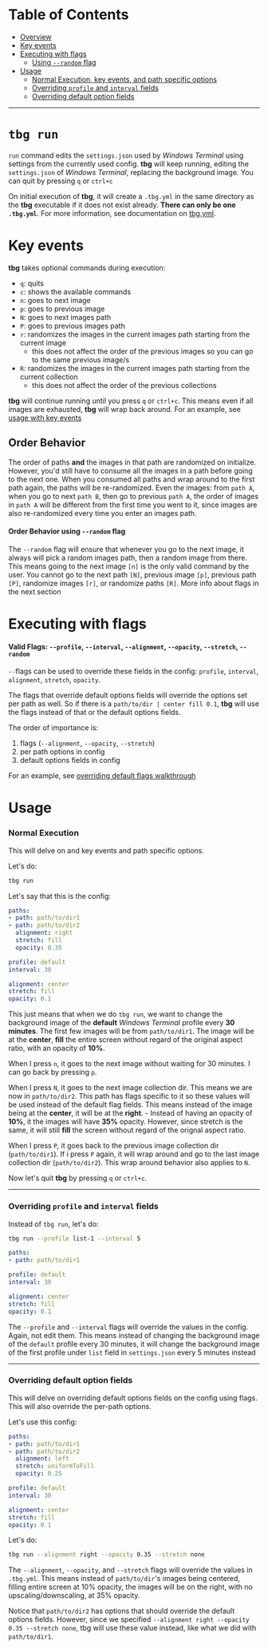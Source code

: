 # Table of Contents
- [Overview](#tbg-run)
- [Key events](#key-events)
- [Executing with flags](#executing-with-flags)
    - [Using `--random` flag](#using---random-flag)
- [Usage](#usage)
    - [Normal Execution, key events, and path specific options](#normal-execution)
    - [Overriding `profile` and `interval` fields](#overriding-profile-and-interval-fields)
    - [Overriding default option fields](#overriding-default-option-fields)
---

# `tbg run`

`run` command edits the `settings.json` used by *Windows Terminal* using
settings from the currently used config. **tbg** will keep running, editing the
`settings.json` of *Windows Terminal*, replacing the background image. You can
quit by pressing `q` or `ctrl+c`

On initial execution of **tbg**, it will create a `.tbg.yml` in the same
directory as the **tbg** executable if it does not exist already. **There can
only be one `.tbg.yml`**. For more information, see documentation on
[tbg.yml](https://github.com/saltkid/tbg/blob/main/docs/tbg.yml.md).

# Key events
**tbg** takes optional commands during execution:
- `q`: quits
- `c`: shows the available commands
- `n`: goes to next image
- `p`: goes to previous image
- `N`: goes to next images path
- `P`: goes to previous images path
- `r`: randomizes the images in the current images path starting from the
current image
    - this does not affect the order of the previous images so you can go to
    the same previous image/s
- `R`: randomizes the images in the current images path starting from the
current collection
    - this does not affect the order of the previous collections

**tbg** will continue running until you press `q` or `ctrl+c`.
This means even if all images are exhausted, **tbg** will wrap back around.
For an example, see [usage with key events](#normal-execution)

## Order Behavior
The order of paths **and** the images in that path are randomized on
initialize. However, you'd still have to consume all the images in a path
before going to the next one. When you consumed all paths and wrap around to
the first path again, the paths will be re-randomized. Even the images: from
`path A`, when you go to next `path B`, then go to previous `path A`, the order
of images in `path A` will be different from the first time you went to it,
since images are also re-randomized every time you enter an images path.

#### Order Behavior using `--random` flag
The `--random` flag will ensure that whenever you go to the next image, it
always will pick a random images path, then a random image from there. This
means going to the next image `[n]` is the only valid command by the user. You
cannot go to the next path `[N]`, previous image `[p]`, previous path `[P]`,
randomize images `[r]`, or randomize paths `[R]`. More info about flags in the
next section

# Executing with flags
#### Valid Flags: `--profile`, `--interval`, `--alignment`, `--opacity`, `--stretch`, `--random`

`--`flags can be used to override these fields in the config:
`profile`, `interval`, `alignment`, `stretch`, `opacity`.

The flags that override default options fields will override the options set
per path as well. So if there is a `path/to/dir | center fill 0.1`, **tbg**
will use the flags instead of that or the default options fields.

The order of importance is:
1. flags (`--alignment`, `--opacity`, `--stretch`)
2. per path options in config
3. default options fields in config

For an example, see [overriding default flags walkthrough](#overriding-default-option-fields)

# Usage
### Normal Execution
This will delve on and key events and path specific options.

Let's do:
```bash
tbg run
```
Let's say that this is the config:
```yml
paths:
- path: path/to/dir1
- path: path/to/dir2
  alignment: right
  stretch: fill
  opacity: 0.35

profile: default
interval: 30

alignment: center
stretch: fill
opacity: 0.1
```
This just means that when we do `tbg run`, we want to change the background
image of the **default** *Windows Terminal* profile every **30 minutes**. The
first few images will be from `path/to/dir1`. The image will be at the
**center**, **fill** the entire screen without regard of the original aspect
ratio, with an opacity of **10%**. 

When I press `n`, it goes to the next image without waiting for 30 minutes. I
can go back by pressing `p`.

When I press `N`, it goes to the next image collection dir. This means we are
now in `path/to/dir2`. This path has flags specific to it so these values will
be used instead of the default flag fields. This means instead of the image
being at the **center**, it will be at the **right**. - Instead of having an
opacity of **10%**, it the images will have **35%** opacity. However, since
stretch is the same, it will still **fill** the screen without regard of the
orignal aspect ratio.

When I press `P`, it goes back to the previous image collection dir
(`path/to/dir1`). If i press `P` again, it will wrap around and go to the last
image collection dir (`path/to/dir2`). This wrap around behavior also applies
to `N`.

Now let's quit **tbg** by pressing `q` or `ctrl+c`.

---
### Overriding `profile` and `interval` fields

Instead of `tbg run`, let's do:
```bash
tbg run --profile list-1 --interval 5
```
```yml
paths:
- path: path/to/dir1

profile: default
interval: 30

alignment: center
stretch: fill
opacity: 0.1
```

The `--profile` and `--interval` flags will override the values in the config.
Again, not edit them. This means instead of changing the background image of
the `default` profile every 30 minutes, it will change the background image of
the first profile under `list` field in `settings.json` every 5 minutes instead

---
### Overriding default option fields
This will delve on overriding default options fields on the config using
flags. This will also override the per-path options.

Let's use this config:
```yml
paths:
- path: path/to/dir1
- path: path/to/dir2 
  alignment: left
  stretch: uniformToFill
  opacity: 0.25

profile: default
interval: 30

alignment: center
stretch: fill
opacity: 0.1
```
Let's do:
```bash
tbg run --alignment right --opacity 0.35 --stretch none
```

The `--alignment`, `--opacity`, and `--stretch` flags will override the values
in `.tbg.yml`. This means instead of `path/to/dir`'s images being centered,
filling entire screen at 10% opacity, the images will be on the right, with no
upscaling/downscaling, at 35% opacity.

Notice that `path/to/dir2` has options that should override the default options
fields. However, since we specified `--alignment right --opacity 0.35 --stretch
none`, tbg will use these value instead, like what we did with `path/to/dir1`.
